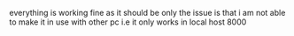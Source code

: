 everything is working fine as it should be only the issue is that i am not able to make it in use with other pc i.e it only works in local host 8000
